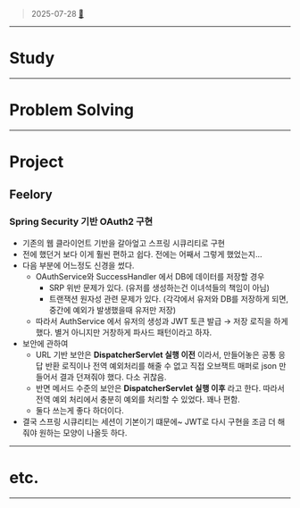 > 2025-07-28 [🎵](https://www.youtube.com/watch?v=8QPyFlJNmus)
> 

---

# Study

---

# Problem Solving

---

# Project

## Feelory

### Spring Security 기반 OAuth2 구현

- 기존의 웹 클라이언트 기반을 갈아엎고 스프링 시큐리티로 구현
- 전에 했던거 보다 이게 훨씬 편하고 쉽다. 전에는 어째서 그렇게 했었는지…
- 다음 부분에 어느정도 신경을 썼다.
    - OAuthService와 SuccessHandler 에서 DB에 데이터를 저장할 경우
        - SRP 위반 문제가 있다. (유저를 생성하는건 이녀석들의 책임이 아님)
        - 트랜잭션 원자성 관련 문제가 있다. (각각에서 유저와 DB를 저장하게 되면, 중간에 예외가 발생했을때 유저만 저장)
    - 따라서 AuthService 에서 유저의 생성과 JWT 토큰 발급 → 저장 로직을 하게 했다. 별거 아니지만 거창하게 파사드 패턴이라고 하자.
- 보안에 관하여
    - URL 기반 보안은 **DispatcherServlet 실행 이전** 이라서, 만들어놓은 공통 응답 반환 로직이나 전역 예외처리를 해줄 수 없고 직접 오브잭트 매퍼로 json 만들어서 결과 던져줘야 했다. 다소 귀찮음.
    - 반면 메서드 수준의 보안은 **DispatcherServlet 실행 이후** 라고 한다. 따라서 전역 예외 처리에서 충분히 예외를 처리할 수 있었다. 꽤나 편함.
    - 둘다 쓰는게 좋다 하더이다.
- 결국 스프링 시큐리티는 세션이 기본이기 떄문에~ JWT로 다시 구현을 조금 더 해줘야 원하는 모양이 나올듯 하다.

---

# etc.

---
